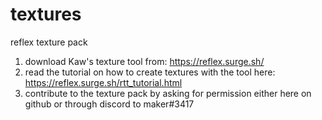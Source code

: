 # textures
reflex texture pack

1. download Kaw's texture tool from: https://reflex.surge.sh/
2. read the tutorial on how to create textures with the tool here: https://reflex.surge.sh/rtt_tutorial.html
3. contribute to the texture pack by asking for permission either here on github or through discord to maker#3417

